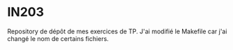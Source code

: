 # IN203

Repository de dépôt de mes exercices de TP.
J'ai modifié le Makefile car j'ai changé le nom de certains fichiers.
